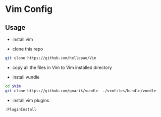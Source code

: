 # Vim Config

## Usage 

- install vim

- clone this repo

```bash
git clone https://github.com/hellopao/Vim
```

- copy all the files in Vim to Vim installed directory

- install vundle

```bash
cd $Vim
git clone https://github.com/gmarik/vundle  ./vimfiles/bundle/vundle
```

- install vim plugins

```bash
:PluginInstall
```
